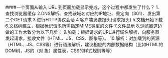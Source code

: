 ####一个页面从输入 URL 到页面加载显示完成，这个过程中都发生了什么？
1.查找浏览器缓存
2.DNS解析、查找该域名对应的IP地址、重定向（301）、发出第二个GET请求
3.进行HTTP协议会话
4.客户端发送报头(请求报头)
5.文档开始下载
6.文档树建立，根据标记请求所需指定MIME类型的文件
7.文件显示
8.浏览器这边做的工作大致分为以下几步：
9.加载：根据请求的URL进行域名解析，向服务器发起请求，接收文件（HTML、JS、CSS、图象等）。
10.解析：对加载到的资源（HTML、JS、CSS等）进行语法解析，建议相应的内部数据结构（比如HTML的DOM树，JS的（对        象）属性表，CSS的样式规则等等）